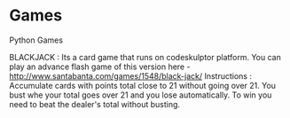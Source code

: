 # Games
Python Games

BLACKJACK : Its a card game that runs on codeskulptor platform.
            You can play an advance flash game of this version here - http://www.santabanta.com/games/1548/black-jack/
            Instructions : Accumulate cards with points total close to 21 without going over 21. You bust whe your total goes               over 21 and you lose automatically. To win you need to beat the dealer's total without busting.
            
            
            
 
